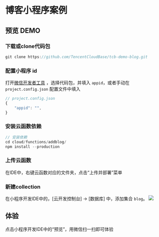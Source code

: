 #  博客小程序案例


## 预览 DEMO
### 下载或clone代码包
```javascript
git clone https://github.com/TencentCloudBase/tcb-demo-blog.git
```

### 配置小程序 id

打开[微信开发者工具](https://developers.weixin.qq.com/miniprogram/dev/devtools/devtools.html) ，选择代码包，并填入 `appid`，或者手动在 `project.config.json` 配置文件中填入

```javascript
// project.config.json
{
    "appid": "",
}
```

### 安装云函数依赖

```javascript
// 安装依赖
cd cloud/functions/addblog/
npm install --production
```

### 上传云函数
在IDE中，右键云函数对应的文件夹，点击“上传并部署”菜单

### 新建collection
在小程序开发IDE中的，[云开发控制台] -> [数据库] 中，添加集合 `blog`。
![](https://user-images.githubusercontent.com/3348398/44449753-993f6380-a621-11e8-900e-34706eb7a39b.png)

## 体验
点击小程序开发IDE中的“预览”，用微信扫一扫即可体验
